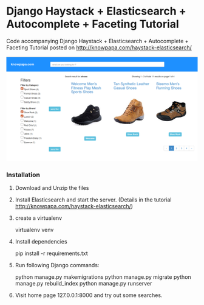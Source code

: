 # Django Haystack + Elasticsearch + Autocomplete + Faceting Tutorial

Code accompanying Django Haystack + Elasticsearch + Autocomplete + Faceting Tutorial posted on 
http://knowpapa.com/haystack-elasticsearch/

![Django Haystack + Elasticsearch + Autocomplete + Faceting Tutorial](/searchdemo.png?raw=true "")




### Installation

1) Download and Unzip the files

2) Install Elasticsearch and start the server. (Details in the tutorial http://knowpapa.com/haystack-elasticsearch/)

3) create a virtualenv
    
    virtualenv venv

4) Install dependencies
    
    pip install -r requirements.txt

5) Run following Django commands:

    python manage.py makemigrations
    python manage.py migrate
    python manage.py rebuild_index
    python manage.py runserver

6) Visit home page 127.0.0.1:8000  and try out some searches.
